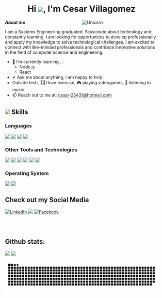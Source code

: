 <h1 align="center">Hi <img src="https://media.giphy.com/media/hvRJCLFzcasrR4ia7z/giphy.gif" width="35">, I'm Cesar Villagomez</h1>
<!--  -->
<img align="right"  width=250px  alt="Unicorn" src="https://media.giphy.com/media/M9gbBd9nbDrOTu1Mqx/giphy.gif" />

***About me***

I am a Systems Engineering graduated. Passionate about technology and constantly learning, I am looking for opportunities to develop professionally and apply my knowledge to solve technological challenges. I am excited to connect with like-minded professionals and contribute innovative solutions in the field of computer science and engineering.
- 🌱 I’m currently learning ...
  - Node.js
  - React
- ✔ Ask me about anything, I am happy to help<br>
- Outside tech, 🏋️‍♂️I love exercise, 🎮 playing videogames, 🎵 listening to music.
- 📫 Reach out to me at: <a href="cesar-25431@hotmail.com">cesar-25431@hotmail.com</a>


## <img src="https://media2.giphy.com/media/QssGEmpkyEOhBCb7e1/giphy.gif?cid=ecf05e47a0n3gi1bfqntqmob8g9aid1oyj2wr3ds3mg700bl&rid=giphy.gif" width ="25"><b> Skills</b>

<p align="center">



<h3> Languages </h3>
<span> 
  <img src="https://img.shields.io/badge/HTML5-E34F26?style=for-the-badge&logo=html5&logoColor=white">
  <img src="https://img.shields.io/badge/CSS3-1572B6?style=for-the-badge&logo=css3&logoColor=white">
  <img src="https://img.shields.io/badge/JavaScript-F7DF1E?style=for-the-badge&logo=javascript&logoColor=black">
  <img src="https://img.shields.io/badge/Java-ED8B00?style=for-the-badge&logo=java&logoColor=white">
 


</span>

<h3> Other Tools and Technologies </h3>
<span>
  <img src="https://img.shields.io/badge/Git-F05032?style=for-the-badge&logo=git&logoColor=white">
  <img src="https://img.shields.io/badge/xampp-%23FB7A24.svg?style=for-the-badge&logo=xampp&logoColor=white">
  <img src="https://img.shields.io/badge/WordPress-21759B?style=for-the-badge&logo=WordPress&logoColor=white)">
  <img src="https://img.shields.io/badge/Adobe%20Lightroom-31A8FF.svg?style=for-the-badge&logo=Adobe%20Lightroom&logoColor=white">
  <img src="https://img.shields.io/badge/adobe%20photoshop-%2331A8FF.svg?style=for-the-badge&logo=adobe%20photoshop&logoColor=white">
  <img src="https://img.shields.io/badge/MySQL-00000F?style=for-the-badge&logo=mysql&logoColor=white">


</span>

<h3> Operating System </h3>
<span>
  <img src="https://img.shields.io/badge/Windows-0078D6?style=for-the-badge&logo=windows&logoColor=white">
  <img src="https://img.shields.io/badge/Ubuntu-E95420?style=for-the-badge&logo=ubuntu&logoColor=white">



</span>
  
## Check out my Social Media

<a href="https://www.linkedin.com/in/cesar-antonio-villagomez-yance-89613a163/" target="_blank" >
  <img src="https://img.shields.io/badge/linkedin-%230077B5.svg?style=for-the-badge&logo=linkedin&logoColor=white" alt="LinkedIn" target="_blank">
</a>
<a href= "https://www.instagram.com/cesarvillagomez2/?hl=es" target="_blank">
    <img src="https://img.shields.io/badge/Instagram-%23E4405F.svg?style=for-the-badge&logo=Instagram&logoColor=white" target="_blank">
</a>

<a href="https://www.facebook.com/zcr.vllgomez/" target="_blank">
  <img src="https://img.shields.io/badge/Facebook-%231877F2.svg?style=for-the-badge&logo=Facebook&logoColor=white" alt="Facebook" target="_blank">
</a>

<br>
</p>
<br>
<br>
<h2>Github stats:</h2> 

[![](https://github-readme-stats.vercel.app/api?username=CesarVillagomez&show_icons=true&theme=tokyonight&hide_border=true&locale=en)](https://github.com/CesarVillagomez)
[![](https://github-readme-streak-stats.herokuapp.com/?user=CesarVillagomez&theme=material-palenight)](https://github.com/CesarVillagomez)
</div>

<div align="center">
    <picture align="center">
      <source media="(prefers-color-scheme: dark)" srcset="https://raw.githubusercontent.com/Niefee/niefee/master/assets/github-contribution-grid-snake.svg">
      <source media="(prefers-color-scheme: light)" srcset="https://raw.githubusercontent.com/Niefee/niefee/master/assets/github-contribution-grid-snake.svg">
      <img alt="github contribution grid snake animation" src="https://raw.githubusercontent.com/Niefee/niefee/master/assets/github-contribution-grid-snake.svg">
    </picture>
</div>
